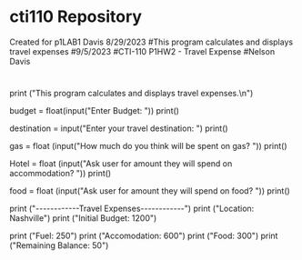 # cti110 Repository
Created for p1LAB1
Davis
8/29/2023
#This program calculates and displays travel expenses
#9/5/2023
#CTI-110 P1HW2 - Travel Expense
#Nelson Davis
#
print ("This program calculates and displays travel expenses.\n")

budget = float(input("Enter Budget: "))
print()

destination = input("Enter your travel destination: ")
print()

gas = float (input("How much do you think will be spent on gas? "))
print()

Hotel = float (input("Ask user for amount they will spend on accommodation? "))
print()

food = float (input("Ask user for amount they will spend on food? "))
print()

print ("------------Travel Expenses------------")
print ("Location: Nashville")
print ("Initial Budget: 1200")

print ("Fuel: 250")
print ("Accomodation: 600")
print ("Food: 300")
print ("Remaining Balance: 50")
